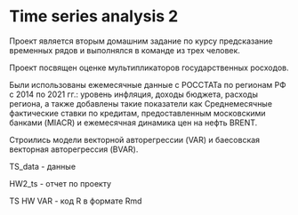 # Time series analysis 2
Проект является вторым домашним задание по курсу предсказание временных рядов и выполнялся в команде из трех человек.

Проект посвящен оценке мультипликаторов государственных росходов. 

Были использованы ежемесячные данные с РОССТАТа по регионам РФ с 2014 по 2021 гг.: уровень инфляция, доходы бюджета, расходы региона, а также добавлены такие показатели как Среднемесячные фактические ставки по кредитам, предоставленным московскими банками (MIACR) и ежемесячная динамика цен на нефть BRENT.

Строились модели векторной авторегрессии (VAR) и баесовская векторная авторегрессия (BVAR).

TS_data - данные

HW2_ts - отчет по проекту

TS HW VAR  -  код R в формате Rmd


